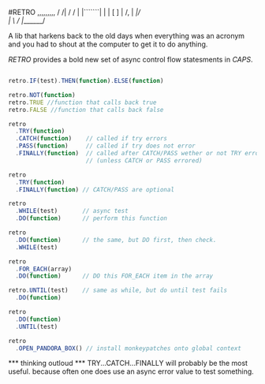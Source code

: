 #RETRO
   ,,,,,,,,,
  /       /|
 /       / |
|```````|  |
|   [ ] | /,
|      _|/ \
|      \  /
|_______\/   

A lib that harkens back to the old days when everything 
was an acronym and you had to shout at the computer to get it to do anything.
 
*RETRO* provides a bold new set of async control flow statesments in _CAPS_.

``` js

retro.IF(test).THEN(function).ELSE(function)

retro.NOT(function)
retro.TRUE //function that calls back true
retro.FALSE //function that calls back false

retro
  .TRY(function)
  .CATCH(function)    // called if try errors
  .PASS(function)     // called if try does not error
  .FINALLY(function)  // called after CATCH/PASS wether or not TRY errored. 
                      // (unless CATCH or PASS errored)

retro
  .TRY(function)
  .FINALLY(function) // CATCH/PASS are optional

retro
  .WHILE(test)       // async test
  .DO(function)      // perform this function

retro
  .DO(function)      // the same, but DO first, then check. 
  .WHILE(test)

retro
  .FOR_EACH(array)
  .DO(function)      // DO this FOR_EACH item in the array

retro.UNTIL(test)    // same as while, but do until test fails
  .DO(function)

retro
  .DO(function)
  .UNTIL(test)

retro
  .OPEN_PANDORA_BOX() // install monkeypatches onto global context

```

*** thinking outloud ***
TRY...CATCH...FINALLY will probably be the most useful. 
because often one does use an async error value to test something.
